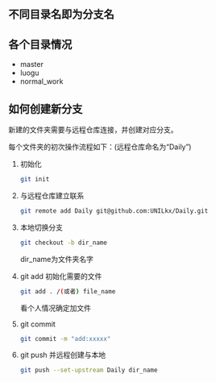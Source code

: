 ## 不同目录名即为分支名

## 各个目录情况

- master
- luogu
- normal_work

## 如何创建新分支

新建的文件夹需要与远程仓库连接，并创建对应分支。

每个文件夹的初次操作流程如下：(远程仓库命名为“Daily”)

1. 初始化

   ```bash
   git init
   ```

2. 与远程仓库建立联系

   ```bash
   git remote add Daily git@github.com:UNILkx/Daily.git
   ```

3. 本地切换分支

   ```bash
   git checkout -b dir_name
   ```

   dir_name为文件夹名字

4. git add  初始化需要的文件

   ```bash
   git add . /(或者) file_name
   ```

    看个人情况确定加文件

5. git commit 

   ```bash
   git commit -m "add:xxxxx"
   ```

6. git push 并远程创建与本地

   ```bash
   git push --set-upstream Daily dir_name
   ```

   
